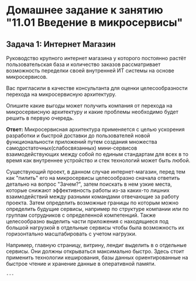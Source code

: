 # Домашнее задание к занятию "11.01 Введение в микросервисы"

## Задача 1: Интернет Магазин

Руководство крупного интернет магазина у которого постоянно растёт пользовательская база и количество заказов рассматривает возможность переделки своей внутренней ИТ системы на основе микросервисов. 

Вас пригласили в качестве консультанта для оценки целесообразности перехода на микросервисную архитектуру. 

Опишите какие выгоды может получить компания от перехода на микросервисную архитектуру и какие проблемы необходимо будет решить в первую очередь.

**Ответ:**
Микросервисная архитектура применяется с целью ускорения разработки и быстрой доставки до пользователей новой функциональности приложений путем создания множества самодостаточных(слабосвязанных) мини-сервисов взаимодействующих между собой по единым стандартам для всех в то время как внутреннее устройство и стек технологий может быть любой.


Существующий проект, в данном случае интернет-магазин, перед тем как "пилить" его на микросервисы целесообразно сначала ответить детально на вопрос "Зачем?", затем поискать в нем узкие места, которые снижают эффективность работы из-за каких-то лишних взаимодействий между разными командами отвечающие за работу проекта. Затем определить возможные границы по которым можно определить будущие сервисы, например по структуре компании или по группам сотрудников с определенной компетенций. Также целесообразно выделить части приложения с находящиеся под большой нагрузкой в отдельные сервисы чтобы была возможность их горизонтально масштабировать с учетом нагрузки.

Например, главную страницу, витрину, лендиг выделить в о отдельные сервисы. Они должны открываться максимально быстро. Здесь стоит применить технологии кеширования, базы данных ориентированные на быстрое чтение и хранение данные в оперативной памяти. 
```
---
